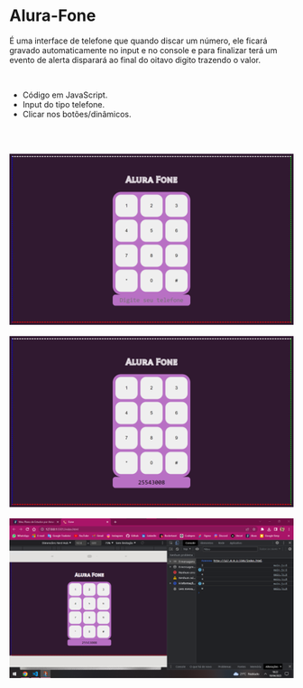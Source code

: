 # Alura-Fone
É uma interface de telefone que quando discar um número, ele ficará gravado automaticamente no input e no console e para finalizar terá um evento de alerta disparará ao final do oitavo digito trazendo o valor.

<br>
<ul>
<li> Código em JavaScript.</li>
<li> Input do tipo telefone.</li>
<li>Clicar nos botões/dinâmicos. </li>
</ul>
<br>
<br>

![preview](img/preview1.png)
<br>
<br>
![preview](img/preview2.png)
<br>
<br>
![preview](img/preview3.png)
